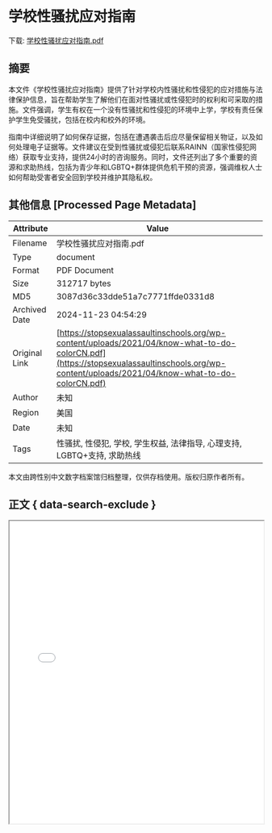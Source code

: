 # 学校性骚扰应对指南

<!-- tcd_download_link -->
下载: <a href="学校性骚扰应对指南.pdf" download>学校性骚扰应对指南.pdf</a>
<!-- tcd_download_link_end -->

## 摘要

<!-- tcd_abstract -->
本文件《学校性骚扰应对指南》提供了针对学校内性骚扰和性侵犯的应对措施与法律保护信息，旨在帮助学生了解他们在面对性骚扰或性侵犯时的权利和可采取的措施。文件强调，学生有权在一个没有性骚扰和性侵犯的环境中上学，学校有责任保护学生免受骚扰，包括在校内和校外的环境。

指南中详细说明了如何保存证据，包括在遭遇袭击后应尽量保留相关物证，以及如何处理电子证据等。文件建议在受到性骚扰或侵犯后联系RAINN（国家性侵犯网络）获取专业支持，提供24小时的咨询服务。同时，文件还列出了多个重要的资源和求助热线，包括为青少年和LGBTQ+群体提供危机干预的资源，强调维权人士如何帮助受害者安全回到学校并维护其隐私权。

<!-- tcd_abstract_end -->

## 其他信息 [Processed Page Metadata]

| Attribute       | Value                                  |
|-----------------|----------------------------------------|
| Filename        | 学校性骚扰应对指南.pdf                             |
| Type            | document                                 |
| Format          | PDF Document                               |
| Size            | 312717 bytes                           |
| MD5             | 3087d36c33dde51a7c7771ffde0331d8                                  |
| Archived Date   | 2024-11-23 04:54:29                             |
| Original Link   | [https://stopsexualassaultinschools.org/wp-content/uploads/2021/04/know-what-to-do-colorCN.pdf](https://stopsexualassaultinschools.org/wp-content/uploads/2021/04/know-what-to-do-colorCN.pdf)                         |
| Author          | 未知                               |
| Region          | 美国                               |
| Date            | 未知                                 |
| Tags            | 性骚扰, 性侵犯, 学校, 学生权益, 法律指导, 心理支持, LGBTQ+支持, 求助热线                                 |

本文由跨性别中文数字档案馆归档整理，仅供存档使用。版权归原作者所有。


## 正文 { data-search-exclude }

<!-- tcd_main_text -->
<iframe src="../学校性骚扰应对指南.pdf" width="100%" height="600px">
    <p>无法显示PDF，请下载查看。</p>
</iframe>
<!-- tcd_main_text_end -->


